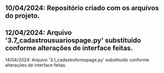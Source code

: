10/04/2024: Repositório criado com os arquivos do projeto.
-
12/04/2024: Arquivo '3.7_cadastrousuariospage.py' substituído conforme alterações de interface feitas.
-
14/04/2024: Arquivo '3.1_cadastrolivrospage.py' substituído conforme alterações de interface feitas.
